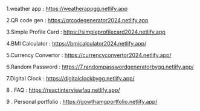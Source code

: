 1.weather app : https://weatherappgg.netlify.app

2.QR code gen : https://qrcodegenerator2024.netlify.app

3.Simple Profile Card : https://simpleprofilecard2024.netlify.app

4.BMI Calculator : https://bmicalculator2024.netlify.app/


5.Currency Convertor : https://currencyconvertor2024.netlify.app/

6.Random Password : https://7.randompasswordgeneratorbygg.netlify.app/

7.Digital Clock : https://digitalclockbygg.netlify.app/

8 . FAQ : https://reactinterviewfaq.netlify.app/

9 . Personal portfolio : https://gowthamgportfolio.netlify.app/
